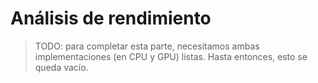 # Análisis de rendimiento

> TODO: para completar esta parte, necesitamos ambas implementaciones (en CPU y GPU) listas. Hasta entonces, esto se queda vacío.